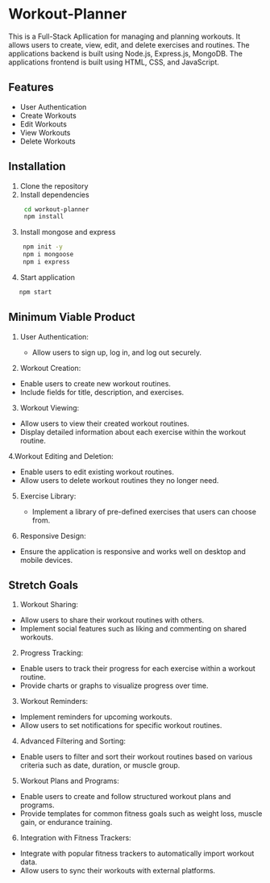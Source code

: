 # Workout-Planner

This is a Full-Stack Apllication for managing and planning workouts. It allows users to create, view, edit, and delete exercises and routines.
The applications backend is built using Node.js, Express.js, MongoDB.
The applications frontend is built using HTML, CSS, and JavaScript.

## Features

  - User Authentication
  - Create Workouts
  - Edit Workouts
  - View Workouts
  - Delete Workouts

## Installation
1. Clone the repository
2. Install dependencies
   ```bash
    cd workout-planner
    npm install
    ```
3. Install mongose and express
```bash
    npm init -y
    npm i mongoose
    npm i express
```
4. Start application
```bash
   npm start
```

## Minimum Viable Product
1. User Authentication:
   - Allow users to sign up, log in, and log out securely.

3. Workout Creation:
  - Enable users to create new workout routines.
  - Include fields for title, description, and exercises.

3. Workout Viewing:
  - Allow users to view their created workout routines.
  - Display detailed information about each exercise within the workout routine.

4.Workout Editing and Deletion:
  - Enable users to edit existing workout routines.
  - Allow users to delete workout routines they no longer need.

5. Exercise Library:
   - Implement a library of pre-defined exercises that users can choose from.

6. Responsive Design:
  - Ensure the application is responsive and works well on desktop and mobile devices.

## Stretch Goals
1. Workout Sharing:
  - Allow users to share their workout routines with others.
  - Implement social features such as liking and commenting on shared workouts.

2. Progress Tracking:
  - Enable users to track their progress for each exercise within a workout routine.
  - Provide charts or graphs to visualize progress over time.

3. Workout Reminders:
  - Implement reminders for upcoming workouts.
  - Allow users to set notifications for specific workout routines.

4. Advanced Filtering and Sorting:
  - Enable users to filter and sort their workout routines based on various criteria such as date, duration, or muscle group.

5. Workout Plans and Programs:
  - Enable users to create and follow structured workout plans and programs.
  - Provide templates for common fitness goals such as weight loss, muscle gain, or endurance training.

6. Integration with Fitness Trackers:
  - Integrate with popular fitness trackers to automatically import workout data.
  - Allow users to sync their workouts with external platforms.

